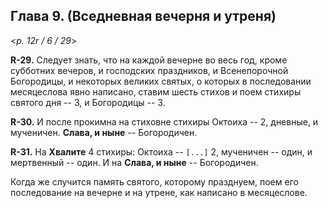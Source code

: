 
## Глава 9. (Вседневная вечерня и утреня) 

<*p. 12r / 6 / 29*>

**R-29.** Следует знать, что на каждой вечерне во весь год, кроме субботних вечеров, 
и господских праздников, и Всенепорочной Богородицы, и некоторых великих святых, 
о которых в последовании месяцеслова явно написано, ставим шесть стихов и поем 
стихиры святого дня -- 3, и Богородицы -- 3. 

**R-30.** И после прокимна на стиховне стихиры Октоиха -- 2, дневные, и мученичен. 
**Слава, и ныне** -- Богородичен. 

**R-31.** На **Хвалите** 4 стихиры: Октоиха -- `[...]` 2, мученичен -- один, 
и мертвенный -- один. И на **Слава, и ныне** -- Богородичен. 

Когда же случится память святого, которому празднуем, поем его последование на вечерне 
и на утрене, как написано в месяцеслове. 




